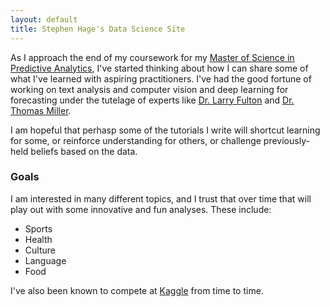 ```yaml
---
layout: default
title: Stephen Hage's Data Science Site
---
```


As I approach the end of my coursework for my [Master of Science in Predictive Analytics](https://webdev.sps.northwestern.edu/program-areas/graduate/predictive-analytics/), I've started thinking about how I can share some of what I've learned with aspiring practitioners. I've had the good fortune of working on text analysis and computer vision and deep learning for forecasting under the tutelage of experts like [Dr. Larry Fulton](https://scholar.google.ru/citations?user=3vyiv1UAAAAJ&hl=en) and [Dr. Thomas Miller](https://www.mastersindatascience.org/blog/northwestern-ms-predictive-analytics-online/). 

I am hopeful that perhasp some of the tutorials I write will shortcut learning for some, or reinforce understanding for others, or challenge previously-held beliefs based on the data. 

### Goals

I am interested in many different topics, and I trust that over time that will play out with some innovative and fun analyses. These include:
- Sports
- Health
- Culture
- Language
- Food

I've also been known to compete at [Kaggle](https://www.kaggle.com/stephenhage) from time to time.
